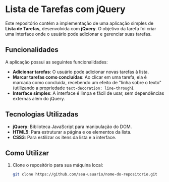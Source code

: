 # Lista de Tarefas com jQuery

Este repositório contém a implementação de uma aplicação simples de **Lista de Tarefas**, desenvolvida com **jQuery**. O objetivo da tarefa foi criar uma interface onde o usuário pode adicionar e gerenciar suas tarefas.

## Funcionalidades

A aplicação possui as seguintes funcionalidades:

- **Adicionar tarefas**: O usuário pode adicionar novas tarefas à lista.
- **Marcar tarefas como concluídas**: Ao clicar em uma tarefa, ela é marcada como concluída, recebendo um efeito de "linha sobre o texto" (utilizando a propriedade `text-decoration: line-through`).
- **Interface simples**: A interface é limpa e fácil de usar, sem dependências externas além do jQuery.

## Tecnologias Utilizadas

- **jQuery**: Biblioteca JavaScript para manipulação do DOM.
- **HTML5**: Para estruturar a página e os elementos da lista.
- **CSS3**: Para estilizar os itens da lista e a interface.

## Como Utilizar

1. Clone o repositório para sua máquina local:

   ```bash
   git clone https://github.com/seu-usuario/nome-do-repositorio.git
